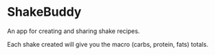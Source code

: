 # ShakeBuddy

An app for creating and sharing shake recipes.

Each shake created will give you the macro (carbs, protein, fats) totals.
